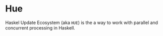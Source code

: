 # Hue

Haskel Update Ecosystem (aka `HUE`) is the a way to work with parallel and concurrent processing in Haskell.

